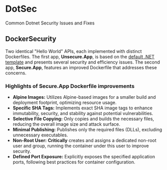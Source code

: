 # DotSec
Common Dotnet Security Issues and Fixes

## DockerSecurity
Two identical "Hello World" APIs, each implemented with distinct Dockerfiles. The first app, **Unsecure.App**, is based on the [default .NET template](https://learn.microsoft.com/en-us/dotnet/core/docker/build-container) and presents several security and efficiency issues. The second app, **Secure.App**, features an improved Dockerfile that addresses these concerns.

### Highlights of Secure.App Dockerfile improvements

- **Alpine Images:** Utilizes Alpine-based images for a smaller build and deployment footprint, optimizing resource usage.
- **Specific SHA Tags:** Implements exact SHA image tags to enhance immutability, security, and stability against potential vulnerabilities.
- **Selective File Copying:** Only copies and builds the necessary files, reducing the overall image size and attack surface.
- **Minimal Publishing:** Publishes only the required files (DLLs), excluding unnecessary executables.
- **Non-Root User:** **Critically** creates and assigns a dedicated non-root user and group, running the container under this user to improve security.
- **Defined Port Exposure:** Explicitly exposes the specified application ports, following best practices for container configuration.
